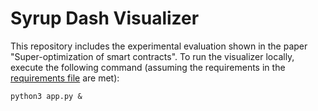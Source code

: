 # Syrup Dash Visualizer

This repository includes the experimental evaluation shown in the paper
"Super-optimization of smart contracts". To run the visualizer locally, execute
the following command (assuming the requirements in the 
[requirements file](https://github.com/alexcere/Syrup-Dash-Visualizer/blob/main/requirements.txt) are met):
```
python3 app.py &
```